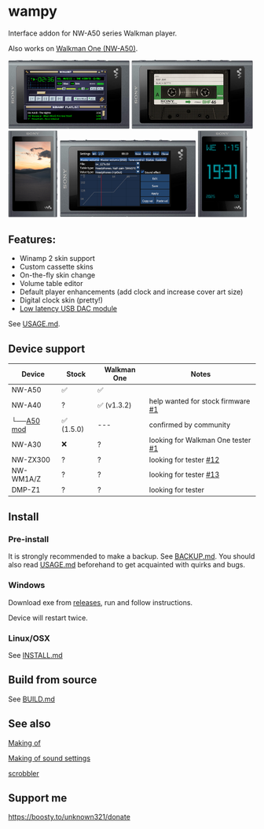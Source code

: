 wampy
=====

Interface addon for NW-A50 series Walkman player.

Also works on [Walkman One (NW-A50)](https://www.mrwalkman.com/p/sony-nw-a50series-custom-firmware.html).

<img src="images/winamp.png" alt="winamp" width="49%">&nbsp;<img src="images/cassette.png" alt="cassette" width="49%">
<img src="images/promo-cassette-skin.png" width="20%"> <img src="images/promo-mvt.png" width="55%"> <img src="images/promo-digiclock.png" width="20%">

## Features:

- Winamp 2 skin support
- Custom cassette skins
- On-the-fly skin change
- Volume table editor
- Default player enhancements (add clock and increase cover art size)
- Digital clock skin (pretty!)
- [Low latency USB DAC module](https://github.com/zhangboyang/llusbdac)

See [USAGE.md](./USAGE.md).

## Device support

| Device          | Stock     | Walkman One | Notes                                  |
|-----------------|-----------|-------------|----------------------------------------|
| NW-A50          | ✅         | ✅           |                                        |
| NW-A40          | ?         | ✅ (v1.3.2)  | help wanted for stock firmware [#1][2] |
| └──[A50 mod][1] | ✅ (1.5.0) | ---         | confirmed by community                 |
| NW-A30          | ❌         | ?           | looking for Walkman One tester [#1][2] |
| NW-ZX300        | ?         | ?           | looking for tester [#12][3]            |
| NW-WM1A/Z       | ?         | ?           | looking for tester [#13][4]            |
| DMP-Z1          | ?         | ?           | looking for tester                     |

[1]: https://www.mrwalkman.com/p/nw-a40-stock-update.html

[2]: https://github.com/unknown321/wampy/issues/1

[3]: https://github.com/unknown321/wampy/issues/12

[4]: https://github.com/unknown321/wampy/issues/13

## Install

### Pre-install

It is strongly recommended to make a backup. See [BACKUP.md](./BACKUP.md).
You should also read [USAGE.md](./USAGE.md) beforehand to get acquainted with quirks and bugs.

### Windows

Download exe from [releases](https://github.com/unknown321/wampy/releases), run and follow instructions.

Device will restart twice.

### Linux/OSX

See [INSTALL.md](./INSTALL.md)

## Build from source

See [BUILD.md](./BUILD.md)

## See also

[Making of](./MAKING_OF.md)

[Making of sound settings](./MAKING_OF_SOUND_SETTINGS.md)

[scrobbler](https://github.com/unknown321/scrobbler)

## Support me

https://boosty.to/unknown321/donate

